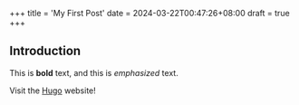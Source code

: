+++
title = 'My First Post'
date = 2024-03-22T00:47:26+08:00
draft = true
+++
## Introduction

This is **bold** text, and this is *emphasized* text.

Visit the [Hugo](https://gohugo.io) website!
